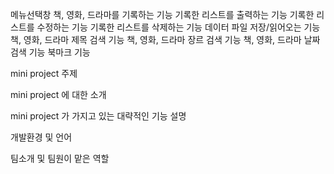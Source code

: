 메뉴선택창
책, 영화, 드라마를 기록하는 기능
기록한 리스트를 출력하는 기능
기록한 리스트를 수정하는 기능
기록한 리스트를 삭제하는 기능
데이터 파일 저장/읽어오는 기능
책, 영화, 드라마 제목 검색 기능
책, 영화, 드라마 장르 검색 기능
책, 영화, 드라마 날짜 검색 기능
북마크 기능

mini project 주제

mini project 에 대한 소개

mini project 가 가지고 있는 대략적인 기능 설명

개발환경 및 언어

팀소개 및 팀원이 맡은 역할
